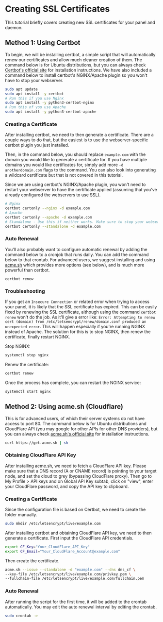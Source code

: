 # Creating SSL Certificates
This tutorial briefly covers creating new SSL certificates for your panel and daemon. 

## Method 1: Using Certbot
To begin, we will be installing certbot, a simple script that will automatically renew our certificates and allow much
cleaner creation of them. The command below is for Ubuntu distributions, but you can always check [Certbot's official
site](https://certbot.eff.org/) for installation instructions. We have also included a command below to install certbot's
NGINX/Apache plugin so you won't have to stop your webserver.
                                                                                                               
``` bash
sudo apt update
sudo apt install -y certbot
# Run this if you use Nginx
sudo apt install -y python3-certbot-nginx
# Run this of you use Apache
sudo apt install -y python3-certbot-apache
```

### Creating a Certificate
After installing certbot, we need to then generate a certificate. There are a couple ways to do that, but the easiest
is to use the webserver-specific certbot plugin you just installed.

Then, in the command below, you should replace `example.com` with the domain you would like to generate a certificate
for. If you have multiple domains you would like certificates for, simply add more `-d anotherdomain.com` flags to the
command. You can also look into generating a wildcard certificate but that is not covered in this tutorial.

Since we are using certbot's NGINX/Apache plugin, you won't need to restart your webserver to have the certificate
applied (assuming that you've already configured the webservers to use SSL).

``` bash
# Nginx
certbot certonly --nginx -d example.com
# Apache
certbot certonly --apache -d example.com
# Standalone - Use this if neither works. Make sure to stop your webserver first when using this method.
certbot certonly --standalone -d example.com
```

### Auto Renewal
You'll also probably want to configure automatic renewal by adding the command below to a cronjob that runs daily.
You can add the command below to that crontab. For advanced users, we suggest installing and using [acme.sh](https://acme.sh)
which provides more options (see below), and is much more powerful than certbot.

``` text
certbot renew
```

### Troubleshooting
If you get an `Insecure Connection` or related error when trying to access your panel, it is likely that the SSL certificate has expired.
This can be easily fixed by renewing the SSL certificate, although using the command `certbot renew` won't do the job. As it'll give a error like: `Error: Attempting to renew cert (domain) from /etc/letsencrypt/renew/domain.conf produced an unexpected error`.
This will happen especially if you're running NGINX instead of Apache. The solution for this is to stop NGINX, then renew the certificate, finally restart NGINX.

Stop NGINX:
```bash
systemctl stop nginx
```

Renew the certificate:
```bash
certbot renew
```

Once the process has complete, you can restart the NGINX service:
```bash
systemctl start nginx
```

## Method 2: Using acme.sh (Cloudflare)

This is for advanced users, of which their server systems do not have access to port 80. The command below is for Ubuntu distributions and CloudFlare API (you may google for other APIs for other DNS providers), but you can always check [acme.sh's official site](https://github.com/Neilpang/acme.sh) for installation instructions.

``` bash
curl https://get.acme.sh | sh
```

### Obtaining CloudFlare API Key
After installing acme.sh, we need to fetch a CloudFlare API key. Please make sure that a DNS record (A or CNAME record) is pointing to your target node, and set the cloud to grey (bypassing CloudFlare proxy). Then go to My Profile > API keys and on Global API Key subtab, click on "view", enter your CloudFlare password, and copy the API key to clipboard.

### Creating a Certificate
Since the configuration file is based on Certbot, we need to create the folder manually.

```bash
sudo mkdir /etc/letsencrypt/live/example.com
```

After installing certbot and obtaining CloudFlare API key, we need to then generate a certificate. First input the CloudFlare API credentials.

```bash
export CF_Key="Your_CloudFlare_API_Key"
export CF_Email="Your_CloudFlare_Account@example.com"
```
Then create the certificate.

```bash
acme.sh --issue --standalone -d "example.com" --dns dns_cf \
--key-file /etc/letsencrypt/live/example.com/privkey.pem \
--fullchain-file /etc/letsencrypt/live/example.com/fullchain.pem 
```
### Auto Renewal
After running the script for the first time, it will be added to the crontab automatically. You may edit the auto renewal interval by editing the crontab.

```bash
sudo crontab -e
```
